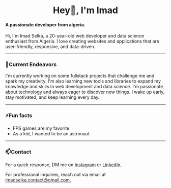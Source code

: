 <h1 align="center">Hey👋, I'm Imad</h1>
<h4 align="left">A passionate developer from algeria.</h4>
<p>Hi, I'm Imad Selka, a 20-year-old web developer and data science enthusiast from Algeria. I love creating websites and applications that are user-friendly, responsive, and data-driven.</p>

<hr/>

<h3 align="left">🔭Current Endeavors</h3>
<p>I'm currently working on some fullstack projects that challenge me and spark my creativity. I'm also learning new tools and libraries to expand my knowledge and skills in web development and data science. I'm passionate about technology and always eager to discover new things. I wake up early, stay motivated, and keep learning every day.</p>

<hr/>

<h3 align="left">⚡Fun facts</h3>
 <ul>
  <li>FPS games are my favorite</li>
  <li>As a kid, I wanted to be an astronaut</li>
</ul>

<hr/>

<h3 align="left">📫Contact</h3>
<p align="left">
 For a quick response, DM me on
<a href="https://instagram.com/imad._selka" target="blank">Instagram</a> or
<a href="https://www.linkedin.com/in/imad-selka-120aa4251/" target="blank">LinkedIn.</a>
</p>
<p>For professional inquiries, reach out via email at 
 <a href="mailto:imadselka.contact@gmail.com">imadselka.contact@gmail.com.</a>
</p>
